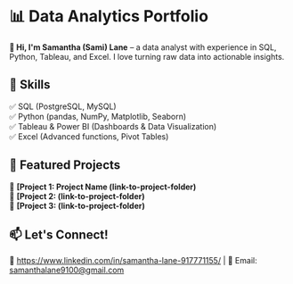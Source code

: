 # 📊 Data Analytics Portfolio  
**👋 Hi, I'm Samantha (Sami) Lane** – a data analyst with experience in SQL, Python, Tableau, and Excel. I love turning raw data into actionable insights.  

## 🔹 Skills  
✅ SQL (PostgreSQL, MySQL)  
✅ Python (pandas, NumPy, Matplotlib, Seaborn)  
✅ Tableau & Power BI (Dashboards & Data Visualization)  
✅ Excel (Advanced functions, Pivot Tables)  

## 📂 Featured Projects  
🔹 **[Project 1: Project Name (link-to-project-folder)**  
🔹 **[Project 2: (link-to-project-folder)**  
🔹 **[Project 3: (link-to-project-folder)**  

## 📫 Let's Connect!  
🔗 https://www.linkedin.com/in/samantha-lane-917771155/ | 📧 Email: samanthalane9100@gmail.com 
